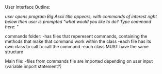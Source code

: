 

User Interface Outline:

*user opens program*
*Big Ascii title appears, with commands of interest right below*
*then user is prompted "what would you like to do? Type command here: "*

commands folder:
-has files that reperesent commands, containing the methods that make that command work within the class
-each file has its own class to call to call the command
-each class MUST have the same structure

Main file:
-files from commands file are imported depending on user input (variable import statement?)